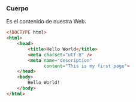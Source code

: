 ### Cuerpo
Es el contenido de nuestra Web.

````HTML
<!DOCTYPE html>
<html>
    <head>
        <title>Hello World</title>
        <meta charset="utf-8" />
        <meta name="description" 
              content="This is my first page">
    </head>
    <body>
        Hello World!
    </body>
</html>
````